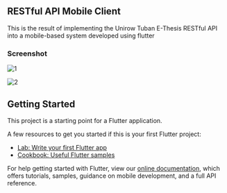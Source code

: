 ## RESTful API Mobile Client

This is the result of implementing the Unirow Tuban E-Thesis RESTful API into a mobile-based system developed using flutter

### Screenshot

![1](https://user-images.githubusercontent.com/57386598/129236658-02e9f9fc-0b1b-46de-971b-b542f758c84e.jpg)

![2](https://user-images.githubusercontent.com/57386598/129236645-a9e3f9e2-9373-4926-a8f7-5d456792bd80.jpg)

## Getting Started

This project is a starting point for a Flutter application.

A few resources to get you started if this is your first Flutter project:

- [Lab: Write your first Flutter app](https://flutter.dev/docs/get-started/codelab)
- [Cookbook: Useful Flutter samples](https://flutter.dev/docs/cookbook)

For help getting started with Flutter, view our
[online documentation](https://flutter.dev/docs), which offers tutorials,
samples, guidance on mobile development, and a full API reference.
